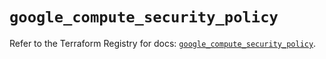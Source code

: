# `google_compute_security_policy`

Refer to the Terraform Registry for docs: [`google_compute_security_policy`](https://registry.terraform.io/providers/hashicorp/google/6.16.0/docs/resources/compute_security_policy).
